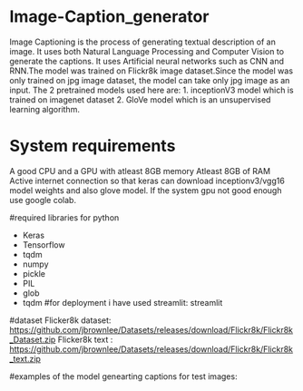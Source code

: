 # Image-Caption_generator
Image Captioning is the process of generating textual description of an image. It uses both Natural Language Processing and Computer Vision to generate the captions. It uses Artificial neural networks such as CNN and RNN.The model was trained on Flickr8k image dataset.Since the model was only trained on jpg image dataset, the model can take only jpg image as an input.
The 2 pretrained models used here are:
            1. inceptionV3 model which is trained on imagenet dataset
            2. GloVe model which is an unsupervised learning algorithm. 
            
 
 # System requirements
 A good CPU and a GPU with atleast 8GB memory
 Atleast 8GB of RAM
 Active internet connection so that keras can download inceptionv3/vgg16 model weights and also glove model.
 If the system gpu not good enough use google colab.
 
 #required libraries for python
* Keras 
* Tensorflow 
* tqdm
* numpy
* pickle
* PIL
* glob
* tqdm
 #for deployment i have used streamlit:
 streamlit
 
 #dataset
 Flicker8k dataset: https://github.com/jbrownlee/Datasets/releases/download/Flickr8k/Flickr8k_Dataset.zip
 Flicker8k text : https://github.com/jbrownlee/Datasets/releases/download/Flickr8k/Flickr8k_text.zip
 
 #examples of the model genearting captions for test images:
 
 
 

